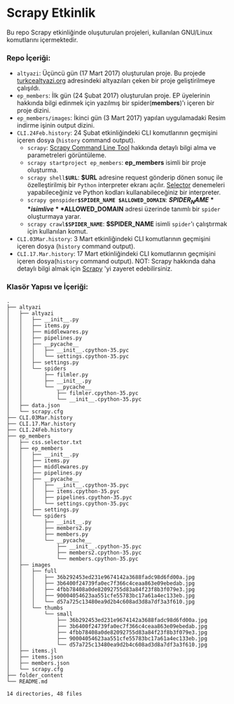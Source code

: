 # Scrapy Etkinlik 

Bu repo Scrapy etkinliğinde oluşuturulan projeleri, kullanılan GNU/Linux komutlarını içermektedir.

### Repo İçeriği:

* `altyazi`: Üçüncü gün (17 Mart 2017) oluşturulan proje. Bu projede [turkcealtyazi.org](www.turkcealtyazi.org) adresindeki altyazıları çeken bir proje geliştirilmeye çalışıldı.
* `ep_members`: İlk gün (24 Şubat 2017) oluşturulan proje. EP üyelerinin hakkında bilgi edinmek için yazılmış bir spider(__members__)'ı içeren bir proje dizini.
* `ep_members/images`: İkinci gün (3 Mart 2017) yapılan uygulamadaki Resim indirme işinin output dizini.
* `CLI.24Feb.history`: 24 Şubat etkinliğindeki CLI komutlarının geçmişini içeren dosya (`history` command output).
	* `scrapy`: [Scrapy Command Line Tool](https://doc.scrapy.org/en/1.3/topics/commands.html) hakkında detaylı bilgi alma ve parametreleri görüntüleme. 
	* `scrapy startproject ep_members`: **ep_members** isimli bir proje oluşturma.
	* `scrapy shell`**`$URL`**: **$URL** adresine request gönderip dönen sonuç ile özelleştirilmiş bir `Python` interpreter ekranı açılır. [Selector](https://doc.scrapy.org/en/1.3/topics/selectors.html) denemeleri yapabileceğiniz ve Python kodları kullanabileceğiniz bir interpreter. 
	* `scrapy genspider`**`$SPIDER_NAME $ALLOWED_DOMAIN`**: **$SPIDER_NAME** isimli ve **$ALLOWED_DOMAIN** adresi üzerinde tanımlı bir `spider` oluşturmaya yarar.
	* `scrapy crawl`**`$SPIDER_NAME`**: **$SPIDER_NAME** isimli `spider`'ı çalıştırmak için kullanılan komut.
* `CLI.03Mar.history`: 3 Mart etkinliğindeki CLI komutlarının geçmişini içeren dosya (`history` command output).
* `CLI.17.Mar.history`: 17 Mart etkinliğindeki CLI komutlarının geçmişini içeren dosya(`history` command output).
NOT: Scrapy hakkında daha detaylı bilgi almak için [Scrapy](http://scrapy.org/) 'yi zayeret edebilirsiniz.

### Klasör Yapısı ve İçeriği:

```
.
├── altyazi
│   ├── altyazi
│   │   ├── __init__.py
│   │   ├── items.py
│   │   ├── middlewares.py
│   │   ├── pipelines.py
│   │   ├── __pycache__
│   │   │   ├── __init__.cpython-35.pyc
│   │   │   └── settings.cpython-35.pyc
│   │   ├── settings.py
│   │   └── spiders
│   │       ├── filmler.py
│   │       ├── __init__.py
│   │       └── __pycache__
│   │           ├── filmler.cpython-35.pyc
│   │           └── __init__.cpython-35.pyc
│   ├── data.json
│   └── scrapy.cfg
├── CLI.03Mar.history
├── CLI.17.Mar.history
├── CLI.24Feb.history
├── ep_members
│   ├── css.selector.txt
│   ├── ep_members
│   │   ├── __init__.py
│   │   ├── items.py
│   │   ├── middlewares.py
│   │   ├── pipelines.py
│   │   ├── __pycache__
│   │   │   ├── __init__.cpython-35.pyc
│   │   │   ├── items.cpython-35.pyc
│   │   │   ├── pipelines.cpython-35.pyc
│   │   │   └── settings.cpython-35.pyc
│   │   ├── settings.py
│   │   └── spiders
│   │       ├── __init__.py
│   │       ├── members2.py
│   │       ├── members.py
│   │       └── __pycache__
│   │           ├── __init__.cpython-35.pyc
│   │           ├── members2.cpython-35.pyc
│   │           └── members.cpython-35.pyc
│   ├── images
│   │   ├── full
│   │   │   ├── 36b292453ed231e9674142a3688fadc98d6fd00a.jpg
│   │   │   ├── 3b6400f24739fa0ec7f366c4ceaa863e09ebedab.jpg
│   │   │   ├── 4fbb78408a0de82092755d83a84f23f8b3f079e3.jpg
│   │   │   ├── 90004054623aa551cfe55783bc17a61a4ec133eb.jpg
│   │   │   └── d57a725c13480ea9d2b4c608ad3d8a7df3a3f610.jpg
│   │   └── thumbs
│   │       └── small
│   │           ├── 36b292453ed231e9674142a3688fadc98d6fd00a.jpg
│   │           ├── 3b6400f24739fa0ec7f366c4ceaa863e09ebedab.jpg
│   │           ├── 4fbb78408a0de82092755d83a84f23f8b3f079e3.jpg
│   │           ├── 90004054623aa551cfe55783bc17a61a4ec133eb.jpg
│   │           └── d57a725c13480ea9d2b4c608ad3d8a7df3a3f610.jpg
│   ├── items.jl
│   ├── items.json
│   ├── members.json
│   └── scrapy.cfg
├── folder_content
└── README.md

14 directories, 48 files
```